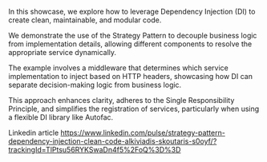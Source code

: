 In this showcase, we explore how to leverage Dependency Injection (DI) to create clean, maintainable, and modular code.

We demonstrate the use of the Strategy Pattern to decouple business logic from implementation details, allowing different components to resolve the appropriate service dynamically.

The example involves a middleware that determines which service implementation to inject based on HTTP headers, showcasing how DI can separate decision-making logic from business logic.

This approach enhances clarity, adheres to the Single Responsibility Principle, and simplifies the registration of services, particularly when using a flexible DI library like Autofac.

Linkedin article
https://www.linkedin.com/pulse/strategy-pattern-dependency-injection-clean-code-alkiviadis-skoutaris-s0oyf/?trackingId=TlPtsu56RYKSwaDn4f5%2FoQ%3D%3D
